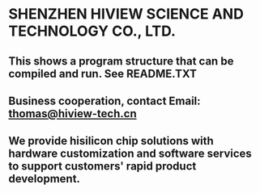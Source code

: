 # SHENZHEN HIVIEW SCIENCE AND TECHNOLOGY CO., LTD.  
## This shows a program structure that can be compiled and run. See README.TXT 
## Business cooperation, contact Email: thomas@hiview-tech.cn 
## We provide hisilicon chip solutions with hardware customization and software services to support customers' rapid product development.
##   
